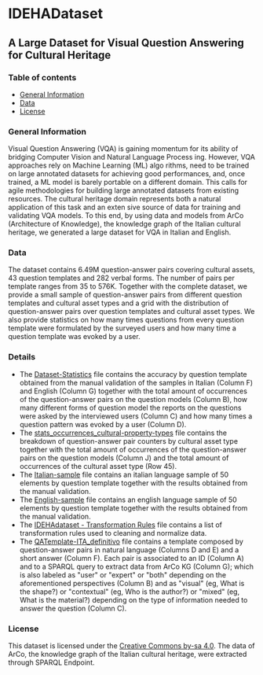 # IDEHADataset 
## A Large Dataset for Visual Question Answering for Cultural Heritage

### Table of contents
* [General Information](#general-information)
* [Data](#data)
* [License](#license)

### General Information
Visual Question Answering (VQA) is gaining momentum for its ability of bridging Computer Vision and Natural Language Process ing. However, VQA approaches rely on Machine Learning (ML) algo rithms, need to be trained on large annotated datasets for achieving good performances, and, once trained, a ML model is barely portable on a different domain. This calls for agile methodologies for building large annotated datasets from existing resources. The cultural heritage domain represents both a natural application of this task and an exten sive source of data for training and validating VQA models. To this end, by using data and models from ArCo (Architecture of Knowledge), the knowledge graph of the Italian cultural heritage, we generated a large dataset for VQA in Italian and English. 

### Data
The dataset contains 6.49M question-answer pairs covering cultural assets, 43 question templates and 282 verbal forms. The number of pairs per template ranges from 35 to 576K.
Together with the complete dataset, we provide a small sample of question-answer pairs from different question templates and cultural asset types and a grid with the distribution of question-answer pairs over question templates and cultural asset types. 
We also provide statistics on how many times questions from every question template were formulated by the surveyed users and how many time a question template was evoked by a user.

### Details
- The [Dataset-Statistics](https://github.com/misael77/IDEHAdataset/blob/master/Dataset-statistics.xlsx) file contains the accuracy by question template obtained from the manual validation of the samples in Italian (Column F) and English (Column G) together with the total amount of occurrences of the question-answer pairs on the question models (Column B), how many different forms of question model the reports on the questions were asked by the interviewed users (Column C) and how many times a question pattern was evoked by a user (Column D).
- The [stats_occurrences_cultural-property-types](https://github.com/misael77/IDEHAdataset/blob/master/stats_occurrences_cultural-property-types.xlsx) file contains the breakdown of question-answer pair counters by cultural asset type together with the total amount of occurrences of the question-answer pairs on the question models (Column J) and the total amount of occurrences of the cultural asset type (Row 45).
- The [Italian-sample](https://github.com/misael77/IDEHAdataset/blob/master/Italian-sample.xlsx) file contains an italian language sample of 50 elements by question template together with the results obtained from the manual validation.
- The [English-sample](https://github.com/misael77/IDEHAdataset/blob/master/English-sample.xlsx) file contains an english language sample of 50 elements by question template together with the results obtained from the manual validation.
- The [IDEHAdataset - Transformation Rules](https://github.com/misael77/IDEHAdataset/blob/master/IDEHAdataset%20-%20Transformation%20Rules.xlsx) file contains a list of transformation rules used to cleaning and normalize data.
- The [QATemplate-ITA_definitivo](https://github.com/misael77/IDEHAdataset/blob/master/QATemplate-ITA_definitivo%20.xlsx) file contains a template composed by question-answer pairs in natural language (Columns D and E) and a short answer (Column F). Each pair is associated to an ID (Column A) and to a SPARQL query to extract data from ArCo KG (Column G); which is also labeled as "user" or "expert" or "both" depending on the aforementioned perspectives (Column B) and as "visual" (eg, What is the shape?) or "contextual" (eg, Who is the author?) or "mixed" (eg, What is the material?) depending on the type of information needed to answer the question (Column C).

### License
This dataset is licensed under the [Creative Commons by-sa 4.0](https://creativecommons.org/licenses/by-sa/4.0/). The data of ArCo, the knowledge graph of the Italian cultural heritage, were extracted through SPARQL Endpoint. 

